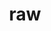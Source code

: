 ---
layout: landing_page
sidebar: qq_cli_command_reference_sidebar
summary: Listing of commands for raw
title: raw
zendesk_source: qq CLI Command Guide

---